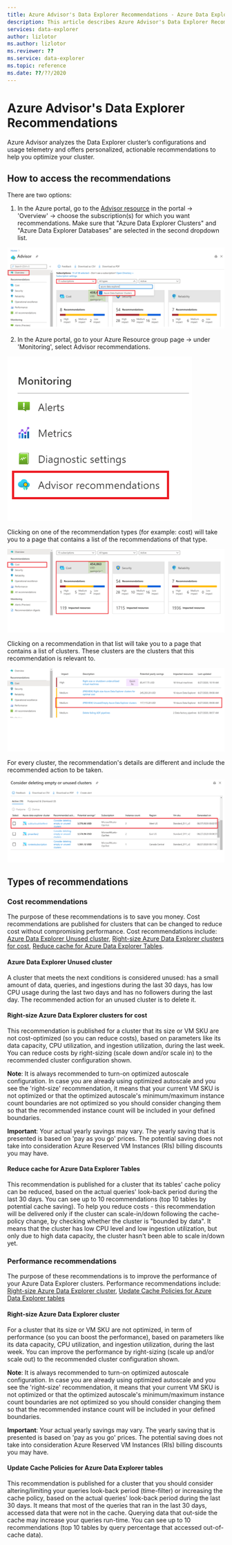 ```yaml
---
title: Azure Advisor's Data Explorer Recommendations - Azure Data Explorer | Microsoft Docs
description: This article describes Azure Advisor's Data Explorer Recommendations
services: data-explorer
author: lizlotor
ms.author: lizlotor
ms.reviewer: ??
ms.service: data-explorer
ms.topic: reference
ms.date: ??/??/2020
---
```

# Azure Advisor's Data Explorer Recommendations

Azure Advisor analyzes the Data Explorer cluster’s configurations and usage telemetry and offers personalized, actionable recommendations to help you optimize your cluster.

## How to access the recommendations

There are two options:

1. In the Azure portal, go to the [Advisor resource](https://ms.portal.azure.com/#blade/Microsoft_Azure_Expert/AdvisorMenuBlade/overview) in the portal -> 'Overview' -> choose the subscription(s) for which you want recommendations. Make sure that "Azure Data Explorer Clusters" and "Azure Data Explorer Databases" are selected in the second dropdown list.

![picture](images\azure-advisor-data-explorer-recommendations\advisor-resource.png)

2. In the Azure portal, go to your Azure Resource group page -> under 'Monitoring', select Advisor recommendations.

![picture](images\azure-advisor-data-explorer-recommendations\resource-group-advisor-recommendations.png)

Clicking on one of the recommendation types (for example: cost) will take you to a page that contains a list of the recommendations of that type.

![picture](images\azure-advisor-data-explorer-recommendations\click-on-recommendation-type.png)

Clicking on a recommendation in that list will take you to a page that contains a list of clusters. These clusters are the clusters that this recommendation is relevant to.

![picture](images\azure-advisor-data-explorer-recommendations\click-on-recommendation.png)

For every cluster, the recommendation's details are different and include the recommended action to be taken.

![picture](images\azure-advisor-data-explorer-recommendations\recommendations-of-subtype.png)

## Types of recommendations

### Cost recommendations

The purpose of these recommendations is to save you money. Cost recommendations are published for clusters that can be changed to reduce cost without compromising performance. Cost recommendations include: [Azure Data Explorer Unused cluster](#Azure-Data-Explorer-Unused-cluster), [Right-size Azure Data Explorer clusters for cost](#Right-size-Azure-Data-Explorer-clusters-for-cost), [Reduce cache for Azure Data Explorer Tables](#Reduce-cache-for-Azure-Data-Explorer-Tables).

#### Azure Data Explorer Unused cluster

A cluster that meets the next conditions is considered unused: has a small amount of data, queries, and ingestions during the last 30 days, has low CPU usage during the last two days and has no followers during the last day. The recommended action for an unused cluster is to delete it.

#### Right-size Azure Data Explorer clusters for cost

This recommendation is published for a cluster that its size or VM SKU are not cost-optimized (so you can reduce costs), based on parameters like its data capacity, CPU utilization, and ingestion utilization, during the last week. You can reduce costs by right-sizing (scale down and/or scale in) to the recommended cluster configuration shown.

**Note**: It is always recommended to turn-on optimized autoscale configuration. In case you are already using optimized autoscale and you see the 'right-size' recommendation, it means that your current VM SKU is not optimized or that the optimized autoscale's minimum/maximum instance count boundaries are not optimized so you should consider changing them so that the recommended instance count will be included in your defined boundaries.

**Important**: Your actual yearly savings may vary. The yearly saving that is presented is based on 'pay as you go' prices. The potential saving does not take into consideration Azure Reserved VM Instances (RIs) billing discounts you may have.

#### Reduce cache for Azure Data Explorer Tables

This recommendation is published for a cluster that its tables' cache policy can be reduced, based on the actual queries' look-back period during the last 30 days. You can see up to 10 recommendations (top 10 tables by potential cache saving). To help you reduce costs - this recommendation will be delivered only if the cluster can scale-in/down following the cache-policy change, by checking whether the cluster is "bounded by data". It means that the cluster has low CPU level and low ingestion utilization, but only due to high data capacity, the cluster hasn't been able to scale in/down yet.

### Performance recommendations

The purpose of these recommendations is to improve the performance of your Azure Data Explorer clusters. Performance recommendations include: [Right-size Azure Data Explorer cluster](#Right-size-Azure-Data-Explorer-cluster), [Update Cache Policies for Azure Data Explorer tables](#Update-Cache-Policies-for-Azure-Data-Explorer-tables)

#### Right-size Azure Data Explorer cluster

For a cluster that its size or VM SKU are not optimized, in term of performance (so you can boost the performance), based on parameters like its data capacity, CPU utilization, and ingestion utilization, during the last week. You can improve the performance by right-sizing (scale up and/or scale out) to the recommended cluster configuration shown.

**Note**: It is always recommended to turn-on optimized autoscale configuration. In case you are already using optimized autoscale and you see the 'right-size' recommendation, it means that your current VM SKU is not optimized or that the optimized autoscale's minimum/maximum instance count boundaries are not optimized so you should consider changing them so that the recommended instance count will be included in your defined boundaries.

**Important**: Your actual yearly savings may vary. The yearly saving that is presented is based on 'pay as you go' prices. The potential saving does not take into consideration Azure Reserved VM Instances (RIs) billing discounts you may have.

#### Update Cache Policies for Azure Data Explorer tables

This recommendation is published for a cluster that you should consider altering/limiting your queries look-back period (time-filter) or increasing the cache policy, based on the actual queries' look-back period during the last 30 days. It means that most of the queries that ran in the last 30 days, accessed data that were not in the cache. Querying data that out-side the cache may increase your queries run-time. You can see up to 10 recommendations (top 10 tables by query percentage that accessed out-of-cache data).
